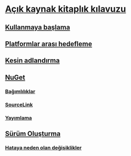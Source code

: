 # [Açık kaynak kitaplık kılavuzu](index.md)
## [Kullanmaya başlama](get-started.md)
## [Platformlar arası hedefleme](cross-platform-targeting.md)
## [Kesin adlandırma](strong-naming.md)
## [NuGet](nuget.md)
### [Bağımlılıklar](dependencies.md)
### [SourceLink](sourcelink.md)
### [Yayımlama](publish-nuget-package.md)
## [Sürüm Oluşturma](versioning.md)
### [Hataya neden olan değişiklikler](breaking-changes.md)